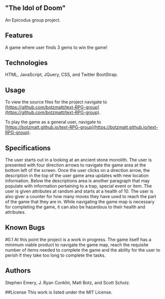 ## "The Idol of Doom"
An Epicodus group project.

## Features
A game where user finds 3 gems to win the game!

## Technologies
HTML, JavaScript, JQuery, CSS, and Twitter BootStrap.

## Usage

To view the source files for the project navigate to [https://github.com/botzmatt/text-RPG-group](https://github.com/botzmatt/text-RPG-group).

To play the game as a general user, navigate to [https://botzmatt.github.io/text-RPG-group](https://botzmatt.github.io/text-RPG-group).


## Specifications
The user starts out in a looking at an ancient stone monolith. The user is presented with four direction arrows to navigate the game area at the bottom left of the screen. Once the user clicks on a direction arrow, the description in the top of the user game area updates with new location information. Below the descriptions area is another paragraph that may populate with information pertaining to a trap, special event or item. The user is given attributes at random and starts at a health of 10. The user is also giver a counter for how many moves they have used to reach the part of the game that they are in. While navigating the game map is necessary for completing the game, it can also be hazardous to their health and attributes.


## Known Bugs

#0.1
At this point the project is a work in progress. The game itself has a minimum viable product to navigate the game map, reach the requisite number of items needed to complete the game and the ability for the user to perish if they take too long to complete the tasks.


## Authors
Stephen Emery, J. Ryan Conklin, Matt Botz, and Scott Scholz.

##License
This work is listed under the MIT License.
